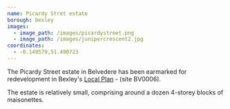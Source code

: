 ```yaml
---
name: Picardy Stret estate 
borough: bexley
images:
  - image_path: /images/picardystreet.png
  - image_path: /images/junipercrescent2.jpg
coordinates: 
  - -0.149579,51.490723
---
```

The Picardy Street estate in Belvedere has been earmarked for redevelopment in Bexley's [Local Plan](https://www.bexley.gov.uk/sites/bexley-cms/files/2019-02/BLP-Reg-18-Consultation-Paper-for-Publication-February-2019.pdf) - (site BV0006). 

The estate is relatively small, comprising around a dozen 4-storey blocks of maisonettes.
